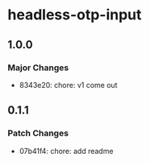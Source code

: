 # headless-otp-input

## 1.0.0

### Major Changes

- 8343e20: chore: v1 come out

## 0.1.1

### Patch Changes

- 07b41f4: chore: add readme
